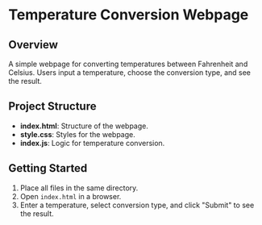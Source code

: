 # Temperature Conversion Webpage

## Overview

A simple webpage for converting temperatures between Fahrenheit and Celsius. Users input a temperature, choose the conversion type, and see the result.

## Project Structure

- **index.html**: Structure of the webpage.
- **style.css**: Styles for the webpage.
- **index.js**: Logic for temperature conversion.

## Getting Started

1. Place all files in the same directory.
2. Open `index.html` in a browser.
3. Enter a temperature, select conversion type, and click "Submit" to see the result.



